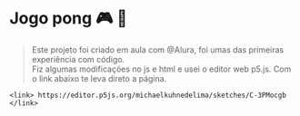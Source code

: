 # Jogo pong  🎮	🎲

> Este projeto foi criado em aula com @Alura, foi umas das primeiras experiência com código.  
>  Fiz algumas modificações no js e html e usei o editor web p5.js.
> Com o link abaixo te leva direto a página.

```
<link> https://editor.p5js.org/michaelkuhnedelima/sketches/C-3PMocgb </link> 
 
```
